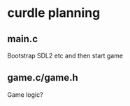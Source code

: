 # curdle planning

## main.c

Bootstrap SDL2 etc and then start game

## game.c/game.h

Game logic?

## 